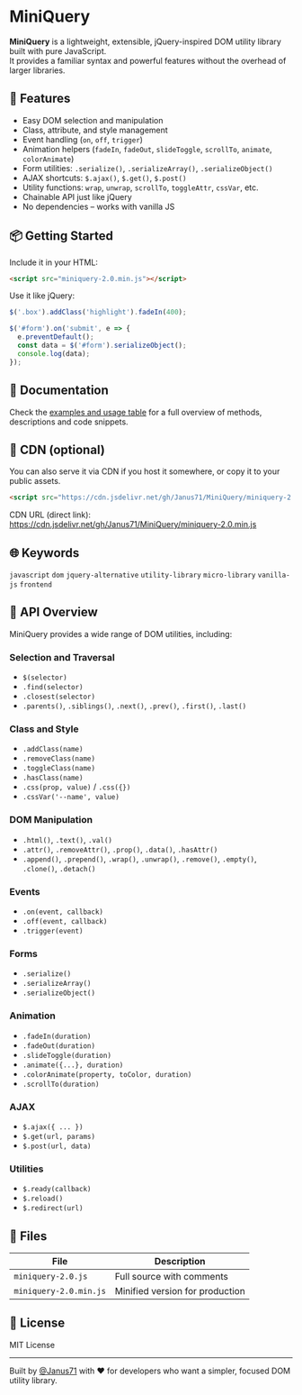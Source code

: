 # MiniQuery

**MiniQuery** is a lightweight, extensible, jQuery-inspired DOM utility library built with pure JavaScript.  
It provides a familiar syntax and powerful features without the overhead of larger libraries.

## 🚀 Features

- Easy DOM selection and manipulation
- Class, attribute, and style management
- Event handling (`on`, `off`, `trigger`)
- Animation helpers (`fadeIn`, `fadeOut`, `slideToggle`, `scrollTo`, `animate`, `colorAnimate`)
- Form utilities: `.serialize()`, `.serializeArray()`, `.serializeObject()`
- AJAX shortcuts: `$.ajax()`, `$.get()`, `$.post()`
- Utility functions: `wrap`, `unwrap`, `scrollTo`, `toggleAttr`, `cssVar`, etc.
- Chainable API just like jQuery
- No dependencies – works with vanilla JS

## 📦 Getting Started

Include it in your HTML:

```html
<script src="miniquery-2.0.min.js"></script>
```

Use it like jQuery:

```javascript
$('.box').addClass('highlight').fadeIn(400);

$('#form').on('submit', e => {
  e.preventDefault();
  const data = $('#form').serializeObject();
  console.log(data);
});
```
## 📘 Documentation

Check the [examples and usage table](https://janus71.github.io/MiniQuery/index.html) for a full overview of methods, descriptions and code snippets.

## 🧩 CDN (optional)

You can also serve it via CDN if you host it somewhere, or copy it to your public assets.

<!-- Include MiniQuery via jsDelivr CDN -->

```html
<script src="https://cdn.jsdelivr.net/gh/Janus71/MiniQuery/miniquery-2.0.min.js"></script>
```

CDN URL (direct link):  
https://cdn.jsdelivr.net/gh/Janus71/MiniQuery/miniquery-2.0.min.js

## 🌐 Keywords

`javascript` `dom` `jquery-alternative` `utility-library` `micro-library` `vanilla-js` `frontend`

## 🔧 API Overview

MiniQuery provides a wide range of DOM utilities, including:

### Selection and Traversal

- `$(selector)`
- `.find(selector)`
- `.closest(selector)`
- `.parents()`, `.siblings()`, `.next()`, `.prev()`, `.first()`, `.last()`

### Class and Style

- `.addClass(name)`
- `.removeClass(name)`
- `.toggleClass(name)`
- `.hasClass(name)`
- `.css(prop, value)` / `.css({})`
- `.cssVar('--name', value)`

### DOM Manipulation

- `.html()`, `.text()`, `.val()`
- `.attr()`, `.removeAttr()`, `.prop()`, `.data()`, `.hasAttr()`
- `.append()`, `.prepend()`, `.wrap()`, `.unwrap()`, `.remove()`, `.empty()`, `.clone()`, `.detach()`

### Events

- `.on(event, callback)`
- `.off(event, callback)`
- `.trigger(event)`

### Forms

- `.serialize()`
- `.serializeArray()`
- `.serializeObject()`

### Animation

- `.fadeIn(duration)`
- `.fadeOut(duration)`
- `.slideToggle(duration)`
- `.animate({...}, duration)`
- `.colorAnimate(property, toColor, duration)`
- `.scrollTo(duration)`

### AJAX

- `$.ajax({ ... })`
- `$.get(url, params)`
- `$.post(url, data)`

### Utilities

- `$.ready(callback)`
- `$.reload()`
- `$.redirect(url)`

## 📁 Files

| File                  | Description                    |
|-----------------------|--------------------------------|
| `miniquery-2.0.js`    | Full source with comments      |
| `miniquery-2.0.min.js`| Minified version for production|

## 📄 License

MIT License

---

Built by [@Janus71](https://github.com/Janus71) with ❤️ for developers who want a simpler, focused DOM utility library.


